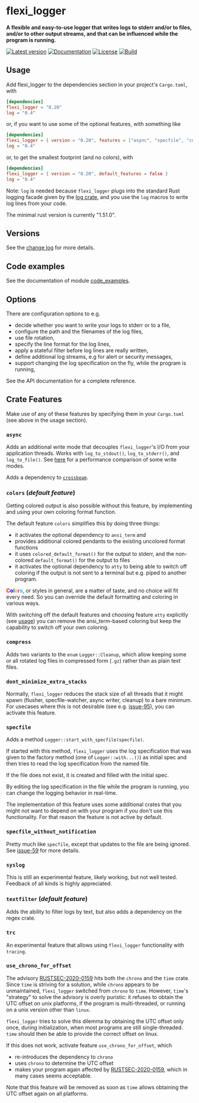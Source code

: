 # flexi_logger

**A flexible and easy-to-use logger that writes logs to stderr and/or to files, and/or to
other output streams, and that can be influenced while the program is running.**

[![Latest version](https://img.shields.io/crates/v/flexi_logger.svg)](https://crates.io/crates/flexi_logger)
[![Documentation](https://docs.rs/flexi_logger/badge.svg)](https://docs.rs/flexi_logger)
[![License](https://img.shields.io/crates/l/flexi_logger.svg)](https://github.com/emabee/flexi_logger)
[![Build](https://img.shields.io/github/workflow/status/emabee/flexi_logger/CI/master)](https://github.com/emabee/flexi_logger/actions?query=workflow%3ACI)

## Usage

Add flexi_logger to the dependencies section in your project's `Cargo.toml`, with

```toml
[dependencies]
flexi_logger = "0.20"
log = "0.4"
```

or, if you want to use some of the optional features, with something like

```toml
[dependencies]
flexi_logger = { version = "0.20", features = ["async", "specfile", "compress"] }
log = "0.4"
```

or, to get the smallest footprint (and no colors), with

```toml
[dependencies]
flexi_logger = { version = "0.20", default_features = false }
log = "0.4"
```

Note: `log` is needed because `flexi_logger` plugs into the standard Rust logging facade given
by the [log crate](https://crates.io/crates/log),
and you use the ```log``` macros to write log lines from your code.

The minimal rust version is currently "1.51.0".

## Versions

See the [change log](https://github.com/emabee/flexi_logger/blob/master/CHANGELOG.md)
for more details.

## Code examples

See the documentation of module
[code_examples](https://docs.rs/flexi_logger/latest/flexi_logger/code_examples/index.html).

## Options

There are configuration options to e.g.

* decide whether you want to write your logs to stderr or to a file,
* configure the path and the filenames of the log files,
* use file rotation,
* specify the line format for the log lines,
* apply a stateful filter before log lines are really written,
* define additional log streams, e.g for alert or security messages,
* support changing the log specification on the fly, while the program is running,

See the API documentation for a complete reference.

## Crate Features

Make use of any of these features by specifying them in your `Cargo.toml`
(see above in the usage section).

### **`async`**

Adds an additional write mode that decouples `flexi_logger`'s I/O from your application threads.
Works with `log_to_stdout()`, `log_to_stderr()`, and `log_to_file()`.
See [here](./docs/diagrams.pdf) for a performance comparison of some write modes.

Adds a dependency to [`crossbeam`](https://docs.rs/crossbeam/0.8.1/crossbeam/index.html).

### **`colors`** (*default feature*)

Getting colored output is also possible without this feature,
by implementing and using your own coloring format function.

The default feature `colors` simplifies this by doing three things:

* it activates the optional dependency to `ansi_term` and
* provides additional colored pendants to the existing uncolored format functions
* it uses `colored_default_format()` for the output to stderr,
  and the non-colored `default_format()` for the output to files
* it activates the optional dependency to `atty` to being able to switch off
  coloring if the output is not sent to a terminal but e.g. piped to another program.

**<span style="color:red">C</span><span style="color:blue">o</span><span style="color:green">l</span><span style="color:orange">o</span><span style="color:magenta">r</span><span style="color:darkturquoise">s</span>**,
or styles in general, are a matter of taste, and no choice will fit every need.
So you can override the default formatting and coloring in various ways.

With switching off the default features and choosing feature `atty` explicitly
(see [usage](#usage)) you can remove the ansi_term-based coloring
but keep the capability to switch off your own coloring.

### **`compress`**

Adds two variants to the `enum` `Logger::Cleanup`, which allow keeping some
or all rotated log files in compressed form (`.gz`) rather than as plain text files.

### **`dont_minimize_extra_stacks`**

Normally, `flexi_logger` reduces the stack size of all threads that it might spawn
(flusher, specfile-watcher, async writer, cleanup) to a bare minimum.
For usecases where this is not desirable
(see e.g. [issue-95](https://github.com/emabee/flexi_logger/issues/95)),
you can activate this feature.

### **`specfile`**

Adds a method `Logger::start_with_specfile(specfile)`.

If started with this method, `flexi_logger` uses the log specification
that was given to the factory method (one of `Logger::with...()`) as initial spec
and then tries to read the log specification from the named file.

If the file does not exist, it is created and filled with the initial spec.

By editing the log specification in the file while the program is running,
you can change the logging behavior in real-time.

The implementation of this feature uses some additional crates that you might
not want to depend on with your program if you don't use this functionality.
For that reason the feature is not active by default.

### **`specfile_without_notification`**

Pretty much like `specfile`, except that updates to the file are being ignored.
See [issue-59](https://github.com/emabee/flexi_logger/issues/59) for more details.

### **`syslog`**

This is still an experimental feature, likely working, but not well tested.
Feedback of all kinds is highly appreciated.

### **`textfilter`** (*default feature*)

Adds the ability to filter logs by text, but also adds a dependency on the regex crate.

### **`trc`**

An experimental feature that allows using `flexi_logger` functionality with `tracing`.

### **`use_chrono_for_offset`**

The advisory [RUSTSEC-2020-0159](https://rustsec.org/advisories/RUSTSEC-2020-0159) hits both
the `chrono` and the `time` crate.
Since `time` is striving for a solution, while `chrono` appears to be unmaintained,
`flexi_logger` switched from `chrono` to `time`.
However, `time`'s "strategy" to solve the advisory is overly puristic:
it refuses to obtain the UTC offset on unix platforms, if the program is multi-threaded,
or running on a unix version other than `linux`.

`flexi_logger` tries to solve this dilemma by obtaining the UTC offset only once,
during initialization, when most programs are still single-threaded.
`time` should then be able to provide the correct offset on linux.

If this does not work, activate feature `use_chrono_for_offset`, which

* re-introduces the dependency to `chrono`
* uses `chrono` to determine the UTC offset
* makes your program again affected by
  [RUSTSEC-2020-0159](https://rustsec.org/advisories/RUSTSEC-2020-0159),
  which in many cases seems acceptable.

Note that this feature will be removed as soon as `time` allows obtaining the UTC offset
again on all platforms.
